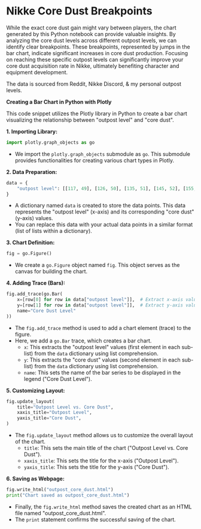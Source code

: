 # Nikke Core Dust Breakpoints 

While the exact core dust gain might vary between players, the chart generated by this Python notebook can provide valuable insights. By analyzing the core dust levels across different outpost levels, we can identify clear breakpoints. These breakpoints, represented by jumps in the bar chart, indicate significant increases in core dust production. Focusing on reaching these specific outpost levels can significantly improve your core dust acquisition rate in Nikke, ultimately benefiting character and equipment development.

The data is sourced from Reddit, Nikke Discord, & my personal outpost levels.

**Creating a Bar Chart in Python with Plotly**

This code snippet utilizes the Plotly library in Python to create a bar chart visualizing the relationship between "outpost level" and "core dust".

**1. Importing Library:**

```python
import plotly.graph_objects as go
```

- We import the `plotly.graph_objects` submodule as `go`. This submodule provides functionalities for creating various chart types in Plotly.

**2. Data Preparation:**

```python
data = {
    "outpost level": [[117, 49], [126, 50], [135, 51], [145, 52], [155, 53], [165, 54], [176, 55], [187, 56], [199, 57], [210, 58], [223, 59], [235, 60], [248, 61], [262, 62], [276, 63], [286, 64], [293, 65], [301, 66], [308, 67], [316, 68], [323, 69], [331, 70], [338, 71], [346, 72], [354, 73], [362, 74], [370, 75], [378, 76], [386, 77], [395, 78]]
}
```

- A dictionary named `data` is created to store the data points. This data represents the "outpost level" (x-axis) and its corresponding "core dust" (y-axis) values. 
- You can replace this data with your actual data points in a similar format (list of lists within a dictionary).

**3. Chart Definition:**

```python
fig = go.Figure()
```

- We create a `go.Figure` object named `fig`. This object serves as the canvas for building the chart.

**4. Adding Trace (Bars):**

```python
fig.add_trace(go.Bar(
    x=[row[0] for row in data["outpost level"]],  # Extract x-axis values (outpost level)
    y=[row[1] for row in data["outpost level"]],  # Extract y-axis values (core dust)
    name="Core Dust Level"
))
```

- The `fig.add_trace` method is used to add a chart element (trace) to the figure. 
- Here, we add a `go.Bar` trace, which creates a bar chart.
    - `x`: This extracts the "outpost level" values (first element in each sub-list) from the `data` dictionary using list comprehension. 
    - `y`: This extracts the "core dust" values (second element in each sub-list) from the `data` dictionary using list comprehension.
    - `name`: This sets the name of the bar series to be displayed in the legend ("Core Dust Level").

**5. Customizing Layout:**

```python
fig.update_layout(
    title="Outpost Level vs. Core Dust",
    xaxis_title="Outpost Level",
    yaxis_title="Core Dust",
)
```

- The `fig.update_layout` method allows us to customize the overall layout of the chart.
    - `title`: This sets the main title of the chart ("Outpost Level vs. Core Dust").
    - `xaxis_title`: This sets the title for the x-axis ("Outpost Level").
    - `yaxis_title`: This sets the title for the y-axis ("Core Dust").

**6. Saving as Webpage:**

```python
fig.write_html("outpost_core_dust.html")
print("Chart saved as outpost_core_dust.html")
```

- Finally, the `fig.write_html` method saves the created chart as an HTML file named "outpost_core_dust.html".
- The `print` statement confirms the successful saving of the chart.

